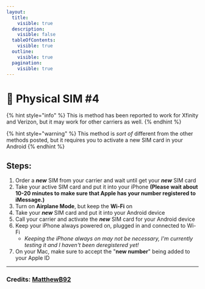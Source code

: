 ```yaml
---
layout:
  title:
    visible: true
  description:
    visible: false
  tableOfContents:
    visible: true
  outline:
    visible: true
  pagination:
    visible: true
---
```


# 📶 Physical SIM #4

{% hint style="info" %}
This is method has been reported to work for Xfinity and Verizon, but it may work for other carriers as well.
{% endhint %}

{% hint style="warning" %}
This method is _sort of_ different from the other methods posted, but it requires you to activate a new SIM card in your Android&#x20;
{% endhint %}

## Steps:

1. Order a _**new**_ SIM from your carrier and wait until get your _**new**_ SIM card
2. Take your active SIM card and put it into your iPhone **(Please wait about 10-20 minutes to make sure that Apple has your number registered to iMessage.)**
3. Turn on **Airplane Mode**, but keep the **Wi-Fi** on
4. Take your _**new**_ SIM card and put it into your Android device
5. Call your carrier and activate the _**new**_ SIM card for your Android device
6. Keep your iPhone always powered on, plugged in and connected to Wi-Fi
   * _Keeping the iPhone always on may not be necessary, I'm currently testing it and I haven't been deregistered yet!_
7. On your Mac, make sure to accept the "**new number**" being added to your Apple ID

***

### Credits: [MatthewB92](https://www.reddit.com/user/MatthewB92/)

